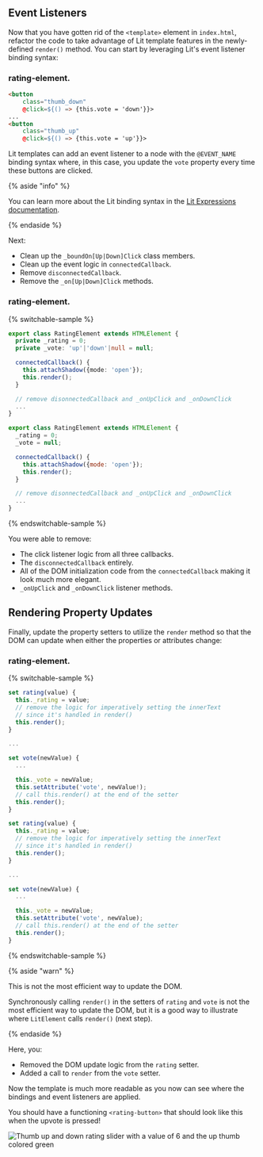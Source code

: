 ## Event Listeners

Now that you have gotten rid of the `<template>` element in `index.html`, refactor the code to take advantage of Lit template features in the newly-defined `render()` method. You can start by leveraging Lit's event listener binding syntax:

### rating-element.<ts-js></ts-js>

```html
<button
    class="thumb_down"
    @click=${() => {this.vote = 'down'}}>
...
<button
    class="thumb_up"
    @click=${() => {this.vote = 'up'}}>
```

Lit templates can add an event listener to a node with the `@EVENT_NAME` binding syntax where, in this case, you update the `vote` property every time these buttons are clicked.

{% aside "info" %}

You can learn more about the Lit binding syntax in the [Lit Expressions documentation](/docs/templates/expressions/).

{% endaside %}

Next:

* Clean up the `_boundOn[Up|Down]Click` class members.
* Clean up the event logic in `connectedCallback`.
* Remove `disconnectedCallback`.
* Remove the `_on[Up|Down]Click` methods.

### rating-element.<ts-js></ts-js>

{% switchable-sample %}

```ts
export class RatingElement extends HTMLElement {
  private _rating = 0;
  private _vote: 'up'|'down'|null = null;

  connectedCallback() {
    this.attachShadow({mode: 'open'});
    this.render();
  }

  // remove disonnectedCallback and _onUpClick and _onDownClick
  ...
}
```

```js
export class RatingElement extends HTMLElement {
  _rating = 0;
  _vote = null;

  connectedCallback() {
    this.attachShadow({mode: 'open'});
    this.render();
  }

  // remove disonnectedCallback and _onUpClick and _onDownClick
  ...
}
```

{% endswitchable-sample %}

You were able to remove:

* The click listener logic from all three callbacks.
* The `disconnectedCallback` entirely.
* All of the DOM initialization code from the `connectedCallback` making it look much more elegant.
* `_onUpClick` and `_onDownClick` listener methods.

## Rendering Property Updates

Finally, update the property setters to utilize the `render` method so that the DOM can update when either the properties or attributes change:

### rating-element.<ts-js></ts-js>

{% switchable-sample %}

```ts
set rating(value) {
  this._rating = value;
  // remove the logic for imperatively setting the innerText
  // since it's handled in render()
  this.render();
}

...

set vote(newValue) {
  ...

  this._vote = newValue;
  this.setAttribute('vote', newValue!);
  // call this.render() at the end of the setter
  this.render();
}
```

```js
set rating(value) {
  this._rating = value;
  // remove the logic for imperatively setting the innerText
  // since it's handled in render()
  this.render();
}

...

set vote(newValue) {
  ...

  this._vote = newValue;
  this.setAttribute('vote', newValue);
  // call this.render() at the end of the setter
  this.render();
}
```

{% endswitchable-sample %}

{% aside "warn" %}

This is not the most efficient way to update the DOM.

Synchronously calling `render()` in the setters of `rating` and `vote` is not the most efficient way to update the DOM, but it is a good way to illustrate where `LitElement` calls `render()` (next step).

{% endaside %}

Here, you:

* Removed the DOM update logic from the `rating` setter.
* Added a call to `render` from the `vote` setter.

Now the template is much more readable as you now can see where the bindings and event listeners are applied.

You should have a functioning `<rating-button>` that should look like this when the upvote is pressed!

<img style="display:block;margin:0 auto;" src="/images/tutorials/wc-to-lit/component.webp" alt="Thumb up and down rating slider with a value of 6 and the up thumb colored green">
